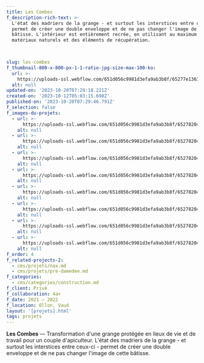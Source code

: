 ```yaml
---
title: Les Combes
f_description-rich-text: >-
  L'état des madriers de la grange - et surtout les interstices entre ceux-ci -
  permet de créer une double enveloppe et de ne pas changer l'image de cette
  bâtisse. L'intérieur est entièrement recrée, en utilisant au maximum des
  matériaux naturels et des éléments de récupération.


  ‍
slug: les-combes
f_thumbnail-800-x-800-px-1-1-ratio-jpg-size-max-100-ko:
  url: >-
    https://uploads-ssl.webflow.com/651d056c9981d3efa9ab3b8f/65277e136368425b9e3aa5f1_64ae8232fd7e81e18cc38958_les-combes-thumb.jpeg
  alt: null
updated-on: '2023-10-20T07:29:18.221Z'
created-on: '2023-10-12T05:03:15.698Z'
published-on: '2023-10-20T07:29:46.791Z'
f_selection: false
f_images-du-projets:
  - url: >-
      https://uploads-ssl.webflow.com/651d056c9981d3efa9ab3b8f/652782040a0a3c0bd500a1ed_17-Les-Combes_situationsplan-optimized.jpg
    alt: null
  - url: >-
      https://uploads-ssl.webflow.com/651d056c9981d3efa9ab3b8f/65278204b97ed4bafac68f43_24-Les-Combes_facade-optimized.jpg
    alt: null
  - url: >-
      https://uploads-ssl.webflow.com/651d056c9981d3efa9ab3b8f/652782046368425b9e3f6278_22-Les-Combes_facade-optimized.jpg
    alt: null
  - url: >-
      https://uploads-ssl.webflow.com/651d056c9981d3efa9ab3b8f/6527820453a3888fa605b186_19-Les-Combes_etage-optimized.jpg
    alt: null
  - url: >-
      https://uploads-ssl.webflow.com/651d056c9981d3efa9ab3b8f/6527820426147fac4ec1fdc5_20-Les-Combes_coupe-optimized.jpg
    alt: null
  - url: >-
      https://uploads-ssl.webflow.com/651d056c9981d3efa9ab3b8f/6527820441a3b58a610d30ee_18-Les-Combes_rez-optimized.jpg
    alt: null
  - url: >-
      https://uploads-ssl.webflow.com/651d056c9981d3efa9ab3b8f/652782044045e2dceaf63345_23-Les-Combes_facade-optimized.jpg
    alt: null
  - url: >-
      https://uploads-ssl.webflow.com/651d056c9981d3efa9ab3b8f/65278204a7f179ec30b70196_21-Les-Combes_facade-optimized.jpg
    alt: null
f_order: 4
f_related-projects-2:
  - cms/projets/nax.md
  - cms/projets/pre-damedee.md
f_categories:
  - cms/categories/construction.md
f_client: Privé
f_collaboration: 4a+
f_date: 2021 — 2022‍
f_location: Ollon, Vaud
layout: '[projets].html'
tags: projets
---
```


**Les Combes** — Transformation d'une grange protégée en lieux de vie et de travail pour un couple d'apiculteur. L'état des madriers de la grange - et surtout les interstices entre ceux-ci - permet de créer une double enveloppe et de ne pas changer l'image de cette bâtisse.

‍
